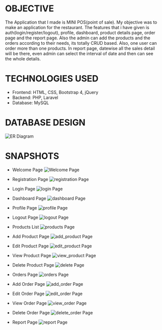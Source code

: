 # OBJECTIVE
The Application that I made is MINI POS(point of sale). My objective was to make an application for the restaurant. The features that i have given is auth(login/register/logout), profile, dashboard, product details page, order page and the report page. Also the admin can add the products and the orders according to their needs, its totally CRUD based. Also, one user can order more than one products. In report page, datewise all the sales detail will be there, even admin can select the interval of date and then can see the whole details. 

# TECHNOLOGIES USED
* Frontend: HTML, CSS, Bootstrap 4, jQuery
* Backend: PHP, Laravel
* Database: MySQL

# DATABASE DESIGN
![ER Diagram](snapshots/mini_pos_system_db.png)

# SNAPSHOTS
* Welcome Page
![Welcome Page](snapshots/welcome.png)

* Registration Page
![registration Page](snapshots/register.png)

* Login Page
![login Page](snapshots/login.png)

* Dashboard Page
![dashboard Page](snapshots/dashboard.png)

* Profile Page
![profile Page](snapshots/profile_2.png)

* Logout Page
![logout Page](snapshots/logout.png)

* Products List
![products Page](snapshots/products.png)

* Add Product Page 
![add_product Page](snapshots/add_product_2.png)

* Edit Product Page 
![edit_product Page](snapshots/edit_product_2.png)

* View Product Page 
![view_product Page](snapshots/view_product_2.png)

* Delete Product Page
![delete Page](snapshots/delete_product.png)

* Orders Page
![orders Page](snapshots/orders.png)

* Add Order Page
![add_order Page](snapshots/add_order.png)

* Edit Order Page 
![edit_order Page](snapshots/edit_order_2.png)

* View Order Page 
![view_order Page](snapshots/view_order_2.png)

* Delete Order Page
![delete_order Page](snapshots/delete_order.png)

* Report Page
![report Page](snapshots/report.png)

